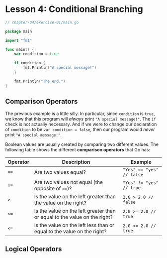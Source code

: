 # Lesson 4: Conditional Branching

```go
// chapter-04/exercise-01/main.go

package main

import "fmt"

func main() {
    var condition = true

    if condition {
        fmt.Println("A special message!")
    }

    fmt.Println("The end.")
}
```

## Comparison Operators

The previous example is a little silly. In particular, since `condition` is
`true`, we know that this program will *always* print `"A special message!"`.
The `if` check is not actually necessary. And if we were to change our
declaration of `condition` to be `var condition = false`, then our program
would *never* print `"A special message!"`.

Boolean values are usually created by comparing two different values. The
following table shows the different **comparison operators** that Go has:

|Operator|Description|Example|
|--|--|--|
|`==`|Are two values equal?|`"Yes" == "yes" // false`|
|`!=`|Are two values not equal (the opposite of `==`)?|`"Yes" != "yes" // true`|
|`>`|Is the value on the left greater than the value on the right?|`2.0 > 2.0 // false`|
|`>=`|Is the value on the left greater than or equal to the value on the right?|`2.0 >= 2.0 // true`|
|`<=`|Is the value on the left less than or equal to the value on the right?|`2.0 <= 2.0 // true`|

## Logical Operators
